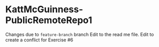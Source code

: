 # KattMcGuinness-PublicRemoteRepo1

Changes due to `feature-branch` branch
Edit to the read me file. 
Edit to create a conflict for Exercise #6